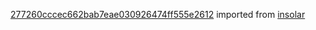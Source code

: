 [277260cccec662bab7eae030926474ff555e2612](https://github.com/insolar/insolar/commit/277260cccec662bab7eae030926474ff555e2612) imported from [insolar](https://github.com/insolar/insolar)
